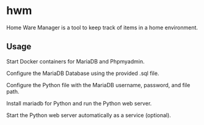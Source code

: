 # hwm
Home Ware Manager is a tool to keep track of items in a home environment.

## Usage

Start Docker containers for MariaDB and Phpmyadmin.

Configure the MariaDB Database using the provided .sql file.

Configure the Python file with the MariaDB username, password, and file path.

Install mariadb for Python and run the Python web server.

Start the Python web server automatically as a service (optional).
